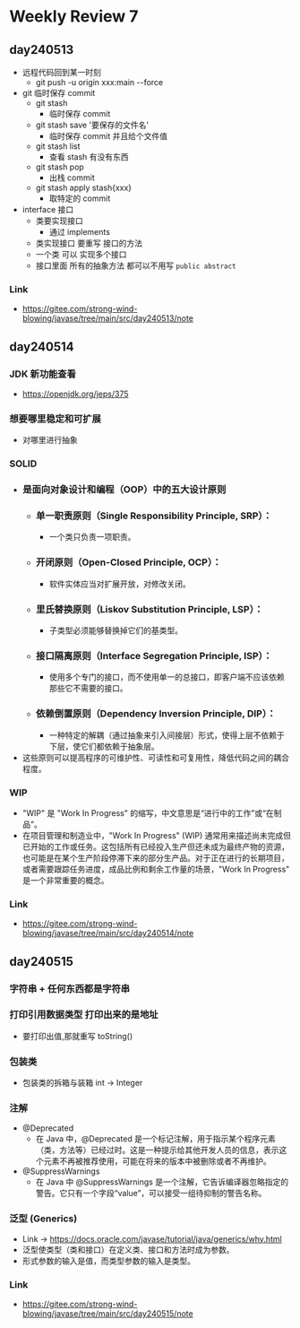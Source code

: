 # Weekly Review 7

## day240513
- 远程代码回到某一时刻
  - git push -u origin xxx:main --force
- git 临时保存 commit
  - git stash
    - 临时保存 commit
  - git stash save '要保存的文件名'
    - 临时保存 commit 并且给个文件值
  - git stash list
    - 查看 stash 有没有东西
  - git stash pop
    - 出栈 commit
  - git stash apply stash{xxx}
    - 取特定的 commit
- interface 接口
  - 类要实现接口
      - 通过 implements
  - 类实现接口 要重写 接口的方法
  - 一个类 可以 实现多个接口
  - 接口里面 所有的抽象方法 都可以不用写 `public abstract`
### Link
- https://gitee.com/strong-wind-blowing/javase/tree/main/src/day240513/note

## day240514
### JDK 新功能查看
- https://openjdk.org/jeps/375

### 想要哪里稳定和可扩展
- 对哪里进行抽象

### SOLID
- ### 是面向对象设计和编程（OOP）中的五大设计原则
    - ### 单一职责原则（Single Responsibility Principle, SRP）：
        - 一个类只负责一项职责。
    - ### 开闭原则（Open-Closed Principle, OCP）：
        - 软件实体应当对扩展开放，对修改关闭。
    - ### 里氏替换原则（Liskov Substitution Principle, LSP）：
        - 子类型必须能够替换掉它们的基类型。
    - ### 接口隔离原则（Interface Segregation Principle, ISP）：
        - 使用多个专门的接口，而不使用单一的总接口，即客户端不应该依赖那些它不需要的接口。
    - ### 依赖倒置原则（Dependency Inversion Principle, DIP）：
        - 一种特定的解耦（通过抽象来引入间接层）形式，使得上层不依赖于下层，使它们都依赖于抽象层。
- 这些原则可以提高程序的可维护性、可读性和可复用性，降低代码之间的耦合程度。

### WIP
- "WIP" 是 "Work In Progress" 的缩写，中文意思是“进行中的工作”或“在制品”。
- 在项目管理和制造业中，"Work In Progress" (WIP) 通常用来描述尚未完成但已开始的工作或任务。这包括所有已经投入生产但还未成为最终产物的资源，也可能是在某个生产阶段停滞下来的部分生产品。对于正在进行的长期项目，或者需要跟踪任务进度，成品比例和剩余工作量的场景，"Work In Progress" 是一个非常重要的概念。

### Link
- https://gitee.com/strong-wind-blowing/javase/tree/main/src/day240514/note

## day240515
### 字符串 + 任何东西都是字符串
### 打印引用数据类型 打印出来的是地址
- 要打印出值,那就重写 toString()
### 包装类
- 包装类的拆箱与装箱 int -> Integer
### 注解
- @Deprecated
  - 在 Java 中，@Deprecated 是一个标记注解，用于指示某个程序元素（类，方法等）已经过时。这是一种提示给其他开发人员的信息，表示这个元素不再被推荐使用，可能在将来的版本中被删除或者不再维护。
- @SuppressWarnings
  - 在 Java 中 @SuppressWarnings 是一个注解，它告诉编译器忽略指定的警告。它只有一个字段“value”，可以接受一组待抑制的警告名称。
### 泛型 (Generics)
- Link -> https://docs.oracle.com/javase/tutorial/java/generics/why.html
- 泛型使类型（类和接口）在定义类、接口和方法时成为参数。
- 形式参数的输入是值，而类型参数的输入是类型。
### Link
- https://gitee.com/strong-wind-blowing/javase/tree/main/src/day240515/note